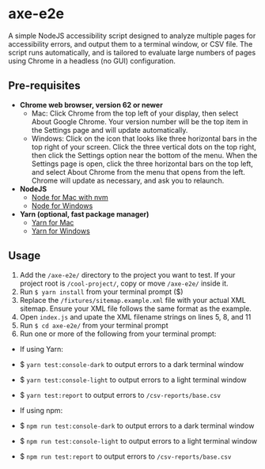 # axe-e2e

A simple NodeJS accessibility script designed to analyze multiple pages for accessibility errors, and output
them to a terminal window, or CSV file. The script runs automatically, and is tailored to evaluate large numbers of pages using Chrome in a headless (no GUI) configuration.

## Pre-requisites

* **Chrome web browser, version 62 or newer**
  * Mac: Click Chrome from the top left of your display, then select About Google Chrome. Your version number will be the top item in the Settings page and will update automatically.
  * Windows: Click on the icon that looks like three horizontal bars in the top right of your screen. Click the three vertical dots on the top right, then click the Settings option near the bottom of the menu. When the Settings page is open, click the three horizontal bars on the top left, and select About Chrome from the menu that opens from the left. Chrome will update as necessary, and ask you to relaunch.
* **NodeJS**
  * [Node for Mac with nvm](https://github.com/creationix/nvm)
  * [Node for Windows](https://nodejs.org/en/download/)
* **Yarn (optional, fast package manager)**
  * [Yarn for Mac](https://yarnpkg.com/lang/en/docs/install/#mac-tab)
  * [Yarn for Windows](https://yarnpkg.com/lang/en/docs/install/#windows-tab)

## Usage

1. Add the `/axe-e2e/` directory to the project you want to test. If your
   project root is `/cool-project/`, copy or move `/axe-e2e/` inside it.
2. Run `$ yarn install` from your terminal prompt ($)
3. Replace the `/fixtures/sitemap.example.xml` file with your actual XML
   sitemap. Ensure your XML file follows the same format as the example.
4. Open `index.js` and upate the XML filename strings on lines 5, 8, and 11
5. Run `$ cd axe-e2e/` from your terminal prompt
6. Run one or more of the following from your terminal prompt:

* If using Yarn:
* $ `yarn test:console-dark` to output errors to a dark terminal window
* $ `yarn test:console-light` to output errors to a light terminal window
* $ `yarn test:report` to output errors to `/csv-reports/base.csv`

* If using npm:
* $ `npm run test:console-dark` to output errors to a dark terminal window
* $ `npm run test:console-light` to output errors to a light terminal window
* $ `npm run test:report` to output errors to `/csv-reports/base.csv`
